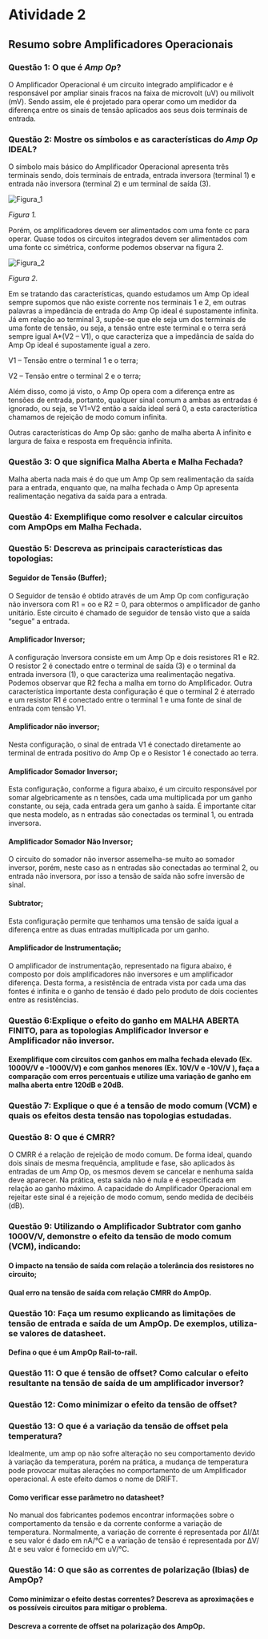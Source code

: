 # Atividade 2

## Resumo sobre Amplificadores Operacionais

### Questão 1: O que é _Amp Op_?

O Amplificador Operacional é um circuito integrado amplificador e é responsável por ampliar sinais fracos na faixa de microvolt (uV) ou milivolt (mV). Sendo assim, ele é projetado para operar como um medidor da diferença entre os sinais de tensão aplicados aos seus dois terminais de entrada.

### Questão 2: Mostre os símbolos e as características do _Amp Op_ IDEAL?

O símbolo mais básico do Amplificador Operacional apresenta três terminais sendo, dois terminais de entrada, entrada inversora (terminal 1) e entrada não inversora (terminal 2) e um terminal de saída (3).

![Figura_1](https://github.com/Hentherlyn-Walter/ELN22104_2020_2/blob/main/Hentherlyn%20Walter/Atividade_2/Imagens/Figura%201.JPG)

_Figura 1._

Porém, os amplificadores devem ser alimentados com uma fonte cc para operar. Quase todos os circuitos integrados devem ser alimentados com uma fonte cc simétrica, conforme podemos observar na figura 2.

![Figura_2](https://github.com/Hentherlyn-Walter/ELN22104_2020_2/blob/main/Hentherlyn%20Walter/Atividade_2/Imagens/Figura%202.JPG)

_Figura 2._

Em se tratando das características, quando estudamos um Amp Op ideal sempre supomos que não existe corrente nos terminais 1 e 2, em outras palavras a impedância de entrada do Amp Op ideal é supostamente infinita. Já em relação ao terminal 3, supõe-se que ele seja um dos terminais de uma fonte de tensão, ou seja, a tensão entre este terminal e o terra será sempre igual A*(V2 – V1), o que caracteriza que a impedância de saída do Amp Op ideal é supostamente igual a zero.  

V1 – Tensão entre o terminal 1 e o terra;

V2 – Tensão entre o terminal 2 e o terra;

Além disso, como já visto, o Amp Op opera com a diferença entre as tensões de entrada, portanto, qualquer sinal comum a ambas as entradas é ignorado, ou seja, se V1=V2 então a saída ideal será 0, a esta característica chamamos de rejeição de modo comum infinita.

Outras características do Amp Op são: ganho de malha aberta A infinito e largura de faixa e resposta em frequência infinita.

### Questão 3: O que significa Malha Aberta e Malha Fechada?

Malha aberta nada mais é do que um Amp Op sem realimentação da saída para a entrada, enquanto que, na malha fechada o Amp Op apresenta realimentação negativa da saída para a entrada.

### Questão 4: Exemplifique como resolver e calcular circuitos com AmpOps em Malha Fechada.

### Questão 5: Descreva as principais características das topologias:

#### Seguidor de Tensão (Buffer);

O Seguidor de tensão é obtido através de um Amp Op com configuração não inversora com R1 = oo e R2 = 0, para obtermos o amplificador de ganho unitário. Este circuito é chamado de seguidor de tensão visto que a saída “segue” a entrada.

#### Amplificador Inversor;

A configuração Inversora consiste em um Amp Op e dois resistores R1 e R2. O resistor 2 é conectado entre o terminal de saída (3) e o terminal da entrada inversora (1), o que caracteriza uma realimentação negativa. Podemos observar que R2 fecha a malha em torno do Amplificador. Outra característica importante desta configuração é que o terminal 2 é aterrado e um resistor R1 é conectado entre o terminal 1 e uma fonte de sinal de entrada com tensão V1.

#### Amplificador não inversor;

Nesta configuração, o sinal de entrada V1 é conectado diretamente ao terminal de entrada positivo do Amp Op e o Resistor 1 é conectado ao terra.

#### Amplificador Somador Inversor;

Esta configuração, conforme a figura abaixo, é um circuito responsável por somar algebricamente as n tensões, cada uma multiplicada por um ganho constante, ou seja, cada entrada gera um ganho à saída. É importante citar que nesta modelo, as n entradas são conectadas os terminal 1, ou entrada inversora.

#### Amplificador Somador Não Inversor;

O circuito do somador não inversor assemelha-se muito ao somador inversor, porém, neste caso as n entradas são conectadas ao terminal 2, ou entrada não inversora, por isso a tensão de saída não sofre inversão de sinal.

#### Subtrator;

Esta configuração permite que tenhamos uma tensão de saída igual a diferença entre as duas entradas multiplicada por um ganho.

#### Amplificador de Instrumentação;

O amplificador de instrumentação, representado na figura abaixo, é composto por dois amplificadores não inversores e um amplificador diferença. Desta forma, a resistência de entrada vista por cada uma das fontes é infinita e o ganho de tensão é dado pelo produto de dois cocientes entre as resistências.

### Questão 6:Explique o efeito do ganho em MALHA ABERTA FINITO, para as topologias Amplificador Inversor e Amplificador não inversor. 

#### Exemplifique com circuitos com ganhos em malha fechada elevado (Ex. 1000V/V e -1000V/V) e com ganhos menores (Ex. 10V/V e -10V/V ), faça a comparação com erros percentuais e utilize uma variação de ganho em malha aberta entre 120dB e 20dB.

### Questão 7:	Explique o que é a tensão de modo comum (VCM) e quais os efeitos desta tensão nas topologias estudadas.

### Questão 8: O que é CMRR?

O CMRR é a relação de rejeição de modo comum.  De forma ideal, quando dois sinais de mesma frequência, amplitude e fase, são aplicados às entradas de um Amp Op, os mesmos devem se cancelar e nenhuma saída deve aparecer. Na prática, esta saída não é nula e é especificada em relação ao ganho máximo. A capacidade do Amplificador Operacional em rejeitar este sinal é a rejeição de modo comum, sendo medida de decibéis (dB).

### Questão 9: Utilizando o Amplificador Subtrator com ganho 1000V/V, demonstre o efeito da tensão de modo comum (VCM), indicando:
#### O impacto na tensão de saída com relação a tolerância dos resistores no circuito; 
#### Qual erro na tensão de saída com relação CMRR do AmpOp. 

### Questão 10: Faça um resumo explicando as limitações de tensão de entrada e saída de um AmpOp. De exemplos, utiliza-se valores de datasheet. 
#### Defina o que é um AmpOp Rail-to-rail.

### Questão 11: O que é tensão de offset? Como calcular o efeito resultante na tensão de saída de um amplificador inversor?

### Questão 12: Como minimizar o efeito da tensão de offset?

### Questão 13: O que é a variação da tensão de offset pela temperatura?

Idealmente, um amp op não sofre alteração no seu comportamento devido à variação da temperatura, porém na prática, a mudança de temperatura pode provocar muitas alerações no comportamento de um Amplificador operacional. A este efeito damos o nome de DRIFT.

#### Como verificar esse parâmetro no datasheet?

No manual dos fabricantes podemos encontrar informações sobre o comportamento da tensão e da corrente conforme a variação de temperatura. Normalmente, a variação de corrente é representada por ΔI/Δt e seu valor é dado em nA/°C e a variação de tensão é representada por ΔV/Δt e seu valor é fornecido em uV/°C.

### Questão 14: O que são as correntes de polarização (Ibias) de AmpOp?
#### Como minimizar o efeito destas correntes? Descreva as aproximações e os possíveis circuitos para mitigar o problema.
#### Descreva a corrente de offset na polarização dos AmpOp.
